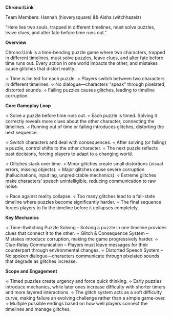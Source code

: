 **Chrono:\\Link**

Team Members: Hannah (hisverysquare) && Aisha (witchhazelz)

"Here lies two souls, trapped in different timelines, must solve puzzles, leave clues, and alter fate before time runs out."

**Overview**

Chrono:\Link is a time-bending puzzle game where two characters, trapped in different timelines, must solve puzzles, leave clues, and alter fate before time runs out.
Every action in one world impacts the other, and mistakes cause glitches that distort reality.

⟢ Time is limited for each puzzle.
⟢ Players switch between two characters in different timelines.
⟢ No dialogue—characters "speak" through pixelated, distorted sounds.
⟢ Failing puzzles causes glitches, leading to timeline corruption.

**Core Gameplay Loop**

⟢ Solve a puzzle before time runs out.
⟡ Each puzzle is timed. Solving it correctly reveals more clues about the other character, connecting the timelines.
⟡ Running out of time or failing introduces glitches, distorting the next sequence.

⟢ Switch characters and deal with consequences.
⟡ After solving (or failing) a puzzle, control shifts to the other character.
⟡ The next puzzle reflects past decisions, forcing players to adapt to a changing world.

⟢ Glitches stack over time.
⟡ Minor glitches create small distortions (visual errors, missing objects).
⟡ Major glitches cause severe corruption (hallucinations, input lag, unpredictable mechanics).
⟡ Extreme glitches make characters’ speech unintelligible, reducing communication to raw noise.

⟢ Race against reality collapse.
⟡ Too many glitches lead to a fail-state timeline where puzzles become significantly harder.
⟡ The final sequence forces players to fix the timeline before it collapses completely.

**Key Mechanics**

⟢ Time-Switching Puzzle Solving – Solving a puzzle in one timeline provides clues that connect it to the other.
⟢ Glitch & Consequence System – Mistakes introduce corruption, making the game progressively harder.
⟢ Clue-Relay Communication – Players must leave messages for their counterpart through environmental changes.
⟢ Distorted Speech System – No spoken dialogue—characters communicate through pixelated sounds that degrade as glitches increase.

**Scope and Engagement**

⟢ Timed puzzles create urgency and force quick thinking.
⟢ Early puzzles introduce mechanics, while later ones increase difficulty with shorter timers and more layered interactions.
⟢ The glitch system acts as a soft difficulty curve, making failure an evolving challenge rather than a simple game-over.
⟢ Multiple possible endings based on how well players connect the timelines and manage glitches.
